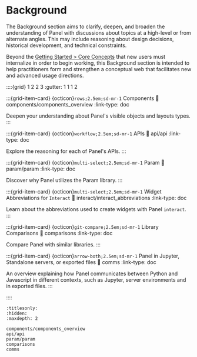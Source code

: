 # Background

The Background section aims to clarify, deepen, and broaden the understanding of Panel with discussions about topics at a high-level or from alternate angles. This may include reasoning about design decisions, historical development, and technical constraints.

Beyond the [Getting Started > Core Concepts](../getting_started/core_concepts.md) that new users must internalize in order to begin working, this Background section is intended to help practitioners form and strengthen a conceptual web that facilitates new and advanced usage directions.

::::{grid} 1 2 2 3
:gutter: 1 1 1 2

:::{grid-item-card} {octicon}`rows;2.5em;sd-mr-1` Components
:link: components/components_overview
:link-type: doc

Deepen your understanding about Panel's visible objects and layouts types.
:::

:::{grid-item-card} {octicon}`workflow;2.5em;sd-mr-1` APIs
:link: api/api
:link-type: doc

Explore the reasoning for each of Panel's APIs.
:::

:::{grid-item-card} {octicon}`multi-select;2.5em;sd-mr-1` Param
:link: param/param
:link-type: doc

Discover why Panel utilizes the Param library.
:::

:::{grid-item-card} {octicon}`multi-select;2.5em;sd-mr-1` Widget Abbreviations for `Interact`
:link: interact/interact_abbreviations
:link-type: doc

Learn about the abbreviations used to create widgets with Panel `interact`.
:::

:::{grid-item-card} {octicon}`git-compare;2.5em;sd-mr-1` Library Comparisons
:link: comparisons
:link-type: doc

Compare Panel with similar libraries.
:::

:::{grid-item-card} {octicon}`arrow-both;2.5em;sd-mr-1` Panel in Jupyter, Standalone servers, or exported files
:link: comms
:link-type: doc

An overview explaining how Panel communicates between Python and Javascript in different contexts, such as Jupyter, server environments and in exported files.
:::


::::


```{toctree}
:titlesonly:
:hidden:
:maxdepth: 2

components/components_overview
api/api
param/param
comparisons
comms
```
